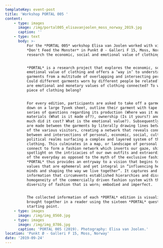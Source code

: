 ```yaml
---
templateKey: event-post
title: 'Workshop PORTAL 005 '
content:
    - type: images
      image: /img/portal005_elisavanjoolen_moss_norway_2019.jpg
      caption: ''
    - type: text
      body: >-
          For the *PORTAL 005* workshop Elisa van Joolen worked with visitors of the
          *Don't Feed the Monster* in Punkt Ø - Galleri F 15, Moss, Norway to
          research the economic, social and emotional value of clothing. 


          *PORTAL* is a research project that explores the economic, social and
          emotional value of clothing and offers a ‘way in’ to understanding
          garments from a multitude of overlapping and intersecting perspectives.
          Could different garments worn by different people be related? In what ways
          are emotional and monetary values of clothing connected? To whom does a
          piece of clothing belong?


          For every edition, participants are asked to take off a garment, lay it
          down on a large Tyvek sheet, outline their garment with tape and answer a
          series of questions regarding its production (Where was it made?),
          materials (What is it made of?), ownership (Is it yours?) and value (How
          much did it cost? What is the emotional value?). Subsequently connections
          are made between the garments by literally drawing lines between the items
          of the various visitors, creating a network that reveals connections
          between and intersections of personal, economic, social, cultural and
          political realms surfacing a complex and layered system of the reality of
          clothing. This culminates in a map, or landscape of personal stories that
          connect to form a fashion network which inverts our gaze, shining a
          spotlight on the intricacies of our own outfits and extraordinary aspects
          of the everyday as opposed to the myth of the exclusive fashion image.
          *PORTAL* thus provides an entryway to a vision that begins to prioritise
          values that are ephemeral and yet integral in “influencing hearts and
          minds and shaping the way we live together”. It captures and visualises
          information that circumvents established hierarchies and disrupts the
          homogeneity of the commercially driven fashion system with the refreshing
          diversity of fashion that is worn; embodied and imperfect.


          The collected information of each *PORTAL* edition is visualized and
          brought together in a reader using the sixteen *PORTAL* questions as a
          starting point.
    - type: images
      image: /img/img_8560.jpg
    - type: images
      image: /img/img_8786.jpg
      caption: 'PORTAL 005 (2019). Photography: Elisa van Joolen.'
location: 'Punkt Ø - Galleri F 15, Moss, Norway'
date: '2019-09-24'
---
```

